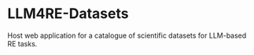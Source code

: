 # LLM4RE-Datasets
Host web application for a catalogue of scientific datasets for LLM-based RE tasks.
